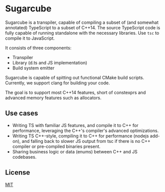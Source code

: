 # Sugarcube

Sugarcube is a transpiler, capable of compiling a subset of (and somewhat annotated) TypeScript to a subset of C++14. The source TypeScript code is fully capable of running standalone with the necessary libraries. Use `tsc` to compile it to JavaScript.

It consists of three components:

* Transpiler
* Library (d.ts and JS implementation)
* Build system emitter

Sugarcube is capable of spitting out functional CMake build scripts. Currently, we support clang for building your code.

The goal is to support most C++14 features, short of constexprs and advanced memory features such as allocators.

## Use cases

* Writing TS with familiar JS features, and compile it to C++ for performance, leveraging the C++'s compiler's advanced optimizations.
* Writing TS C++-style, compiling it to C++ for performance (nodejs add-on), and falling back to slower JS output from tsc if there is no C++ compiler or pre-compiled binaries present.
* Sharing business logic or data (enums) between C++ and JS codebases.

## License
[MIT](LICENSE)